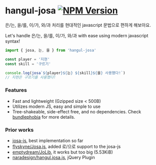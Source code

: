 hangul-josa [![NPM Version]][NPM Link]
========
은/는, 을/를, 이/가, 와/과 처리를 현대적인 javascript 문법으로 편하게 해보아요.

Let's handle 은/는, 을/를, 이/가, 와/과 with ease using modern javascript syntax!

```javascript
import { josa, 는, 을 } from 'hangul-josa'

const player = '지현'
const skill = '구르기'

console.log(josa`${player}${는} ${skill}${을} 사용했다!`)
// 지현은 구르기를 사용했다!
```

### Features
- Fast and lightweight (Gzipped size &lt; 500B)
- Utilizes modern JS, easy and simple to use
- Tree-shakeable, side-effect free, and no dependencies. Check [bundlephobia]
  for more details.

### Prior works
- [josa-js](https://github.com/e-/Josa.js), best implementation so far
- [flyskyne/Josa.js](https://github.com/flyskyne/Josa.js), added 로/으로 support to the josa-js
- [emptydream/JoLib](https://github.com/emptydream/JoLib), it works but too big (5.53KiB)
- [naradesign/hangul.josa.js](https://github.com/naradesign/hangul.josa.js), jQuery Plugin

[NPM Version]: https://badgen.net/npm/v/hangul-josa
[NPM Link]: https://www.npmjs.com/package/hangul-josa

[bundlephobia]: https://bundlephobia.com/result?p=hangul-josa
